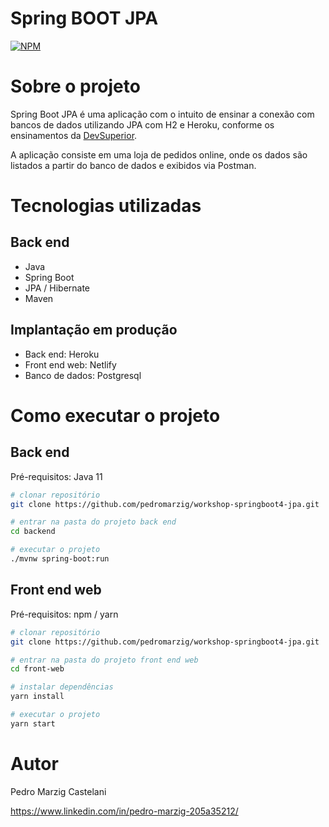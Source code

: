 # Spring BOOT JPA
[![NPM](https://img.shields.io/npm/l/react)](https://github.com/pedromarzig/workshop-springboot4-jpa/blob/main/LICENSE)

# Sobre o projeto


Spring Boot JPA é uma aplicação com o intuito de ensinar a conexão com bancos de dados utilizando JPA com H2 e Heroku, conforme os ensinamentos da  [DevSuperior](https://devsuperior.com "Site da DevSuperior").

A aplicação consiste em uma loja de pedidos online, onde os dados são listados a partir do banco de dados e exibidos via Postman.


# Tecnologias utilizadas
## Back end
- Java
- Spring Boot
- JPA / Hibernate
- Maven

## Implantação em produção
- Back end: Heroku
- Front end web: Netlify
- Banco de dados: Postgresql

# Como executar o projeto

## Back end
Pré-requisitos: Java 11

```bash
# clonar repositório
git clone https://github.com/pedromarzig/workshop-springboot4-jpa.git

# entrar na pasta do projeto back end
cd backend

# executar o projeto
./mvnw spring-boot:run
```

## Front end web
Pré-requisitos: npm / yarn

```bash
# clonar repositório
git clone https://github.com/pedromarzig/workshop-springboot4-jpa.git

# entrar na pasta do projeto front end web
cd front-web

# instalar dependências
yarn install

# executar o projeto
yarn start
```

# Autor

Pedro Marzig Castelani

https://www.linkedin.com/in/pedro-marzig-205a35212/
